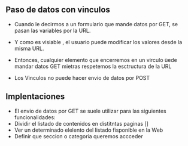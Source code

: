 ## Paso de datos con vinculos

- Cuando le decirmos a un formulario que mande datos por GET, se pasan las variables por la URL.

- Y como es visiable , el usuario puede modificar los valores desde la misma URL.
- Entonces, cualquier elemento que encerremos en un virculo ùede mandar datos GET mietras respetemos la esctructura de la URL
- Los Vinculos no puede hacer envio de datos por POST

## Implentaciones

- El envio de datos por GET se suele utilizar para las siguientes funcionalidades:
- Dividir el listado de contenidos en distitntas paginas []
- Ver un determinado elelento del listado fisponible en la Web    
- Definir que seccion o categoria queremos accceder

